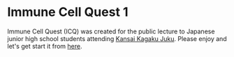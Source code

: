 # Immune Cell Quest 1

Immune Cell Quest (ICQ) was created for the public lecture to Japanese junior high school students attending [Kansai Kagaku Juku](http://www.kansai-kj.org/).
Please enjoy and let's get start it from [here](https://keita-iida.github.io/ImmuneCellQuest/).

